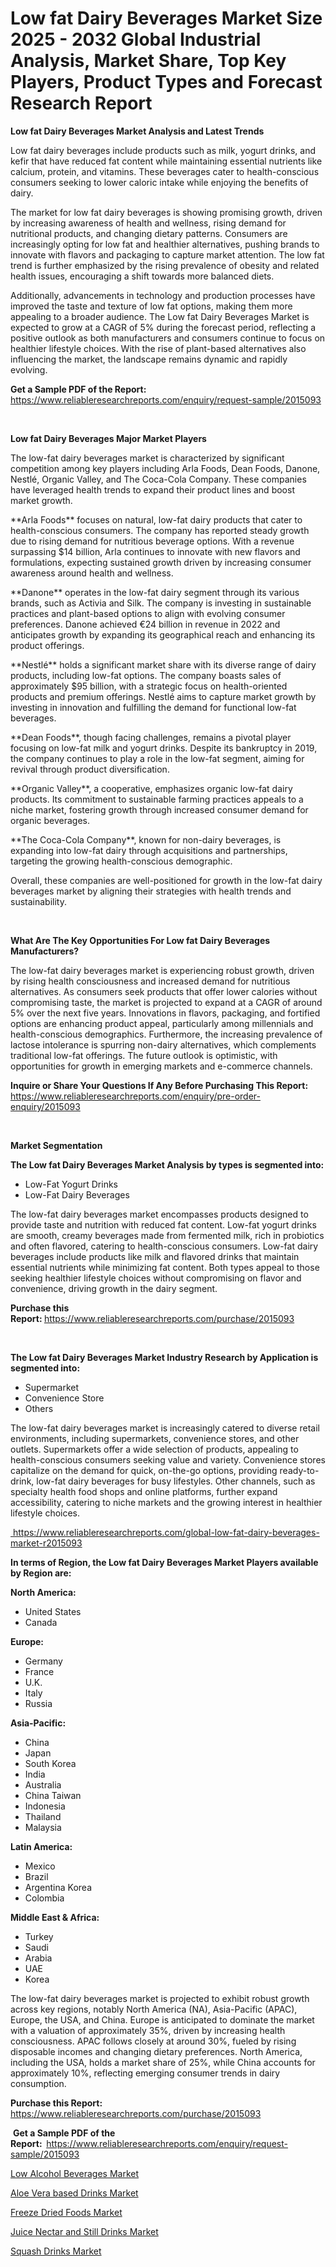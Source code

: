 <p><h1>Low fat Dairy Beverages Market Size 2025 - 2032 Global Industrial Analysis, Market Share, Top Key Players, Product Types and Forecast Research Report</h1></p><p><strong>Low fat Dairy Beverages Market Analysis and Latest Trends</strong></p>
<p><p>Low fat dairy beverages include products such as milk, yogurt drinks, and kefir that have reduced fat content while maintaining essential nutrients like calcium, protein, and vitamins. These beverages cater to health-conscious consumers seeking to lower caloric intake while enjoying the benefits of dairy. </p><p>The market for low fat dairy beverages is showing promising growth, driven by increasing awareness of health and wellness, rising demand for nutritional products, and changing dietary patterns. Consumers are increasingly opting for low fat and healthier alternatives, pushing brands to innovate with flavors and packaging to capture market attention. The low fat trend is further emphasized by the rising prevalence of obesity and related health issues, encouraging a shift towards more balanced diets. </p><p>Additionally, advancements in technology and production processes have improved the taste and texture of low fat options, making them more appealing to a broader audience. The Low fat Dairy Beverages Market is expected to grow at a CAGR of 5% during the forecast period, reflecting a positive outlook as both manufacturers and consumers continue to focus on healthier lifestyle choices. With the rise of plant-based alternatives also influencing the market, the landscape remains dynamic and rapidly evolving.</p></p>
<p><strong>Get a Sample PDF of the Report:&nbsp;</strong> <a href="https://www.reliableresearchreports.com/enquiry/request-sample/2015093?utm_campaign=83&utm_medium=2&utm_source=Github&utm_content=ia&utm_term=14022025&utm_id=low-fat-dairy-beverages">https://www.reliableresearchreports.com/enquiry/request-sample/2015093</a></p>
<p>&nbsp;</p>
<p><strong>Low fat Dairy Beverages Major Market Players</strong></p>
<p><p>The low-fat dairy beverages market is characterized by significant competition among key players including Arla Foods, Dean Foods, Danone, Nestlé, Organic Valley, and The Coca-Cola Company. These companies have leveraged health trends to expand their product lines and boost market growth.</p><p>**Arla Foods** focuses on natural, low-fat dairy products that cater to health-conscious consumers. The company has reported steady growth due to rising demand for nutritious beverage options. With a revenue surpassing $14 billion, Arla continues to innovate with new flavors and formulations, expecting sustained growth driven by increasing consumer awareness around health and wellness.</p><p>**Danone** operates in the low-fat dairy segment through its various brands, such as Activia and Silk. The company is investing in sustainable practices and plant-based options to align with evolving consumer preferences. Danone achieved €24 billion in revenue in 2022 and anticipates growth by expanding its geographical reach and enhancing its product offerings.</p><p>**Nestlé** holds a significant market share with its diverse range of dairy products, including low-fat options. The company boasts sales of approximately $95 billion, with a strategic focus on health-oriented products and premium offerings. Nestlé aims to capture market growth by investing in innovation and fulfilling the demand for functional low-fat beverages.</p><p>**Dean Foods**, though facing challenges, remains a pivotal player focusing on low-fat milk and yogurt drinks. Despite its bankruptcy in 2019, the company continues to play a role in the low-fat segment, aiming for revival through product diversification.</p><p>**Organic Valley**, a cooperative, emphasizes organic low-fat dairy products. Its commitment to sustainable farming practices appeals to a niche market, fostering growth through increased consumer demand for organic beverages.</p><p>**The Coca-Cola Company**, known for non-dairy beverages, is expanding into low-fat dairy through acquisitions and partnerships, targeting the growing health-conscious demographic.</p><p>Overall, these companies are well-positioned for growth in the low-fat dairy beverages market by aligning their strategies with health trends and sustainability.</p></p>
<p>&nbsp;</p>
<p><strong>What Are The Key Opportunities For Low fat Dairy Beverages Manufacturers?</strong></p>
<p><p>The low-fat dairy beverages market is experiencing robust growth, driven by rising health consciousness and increased demand for nutritious alternatives. As consumers seek products that offer lower calories without compromising taste, the market is projected to expand at a CAGR of around 5% over the next five years. Innovations in flavors, packaging, and fortified options are enhancing product appeal, particularly among millennials and health-conscious demographics. Furthermore, the increasing prevalence of lactose intolerance is spurring non-dairy alternatives, which complements traditional low-fat offerings. The future outlook is optimistic, with opportunities for growth in emerging markets and e-commerce channels.</p></p>
<p><strong>Inquire or Share Your Questions If Any Before Purchasing This Report:</strong> <a href="https://www.reliableresearchreports.com/enquiry/pre-order-enquiry/2015093?utm_campaign=83&utm_medium=2&utm_source=Github&utm_content=ia&utm_term=14022025&utm_id=low-fat-dairy-beverages">https://www.reliableresearchreports.com/enquiry/pre-order-enquiry/2015093</a></p>
<p>&nbsp;</p>
<p><strong>Market Segmentation</strong></p>
<p><strong>The Low fat Dairy Beverages Market Analysis by types is segmented into:</strong></p>
<p><ul><li>Low-Fat Yogurt Drinks</li><li>Low-Fat Dairy Beverages</li></ul></p>
<p><p>The low-fat dairy beverages market encompasses products designed to provide taste and nutrition with reduced fat content. Low-fat yogurt drinks are smooth, creamy beverages made from fermented milk, rich in probiotics and often flavored, catering to health-conscious consumers. Low-fat dairy beverages include products like milk and flavored drinks that maintain essential nutrients while minimizing fat content. Both types appeal to those seeking healthier lifestyle choices without compromising on flavor and convenience, driving growth in the dairy segment.</p></p>
<p><strong>Purchase this Report:&nbsp;</strong><a href="https://www.reliableresearchreports.com/purchase/2015093?utm_campaign=83&utm_medium=2&utm_source=Github&utm_content=ia&utm_term=14022025&utm_id=low-fat-dairy-beverages">https://www.reliableresearchreports.com/purchase/2015093</a></p>
<p>&nbsp;</p>
<p><strong>The Low fat Dairy Beverages Market Industry Research by Application is segmented into:</strong></p>
<p><ul><li>Supermarket</li><li>Convenience Store</li><li>Others</li></ul></p>
<p><p>The low-fat dairy beverages market is increasingly catered to diverse retail environments, including supermarkets, convenience stores, and other outlets. Supermarkets offer a wide selection of products, appealing to health-conscious consumers seeking value and variety. Convenience stores capitalize on the demand for quick, on-the-go options, providing ready-to-drink, low-fat dairy beverages for busy lifestyles. Other channels, such as specialty health food shops and online platforms, further expand accessibility, catering to niche markets and the growing interest in healthier lifestyle choices.</p></p>
<p><a href="https://www.reliableresearchreports.com/global-low-fat-dairy-beverages-market-r2015093?utm_campaign=83&utm_medium=2&utm_source=Github&utm_content=ia&utm_term=14022025&utm_id=low-fat-dairy-beverages">&nbsp;https://www.reliableresearchreports.com/global-low-fat-dairy-beverages-market-r2015093</a></p>
<p><strong>In terms of Region, the Low fat Dairy Beverages Market Players available by Region are:</strong></p>
<p>
    <p> <strong> North America: </strong>
        <ul>
            <li>United States</li>
            <li>Canada</li>
        </ul>
        </p> 
    <p> <strong> Europe: </strong>
        <ul>
            <li>Germany</li>
            <li>France</li>
            <li>U.K.</li>
            <li>Italy</li>
            <li>Russia</li>
        </ul>
        </p> 
    <p> <strong> Asia-Pacific: </strong>
        <ul>
            <li>China</li>
            <li>Japan</li>
            <li>South Korea</li>
            <li>India</li>
            <li>Australia</li>
            <li>China Taiwan</li>
            <li>Indonesia</li>
            <li>Thailand</li>
            <li>Malaysia</li>
        </ul>
        </p> 
    <p> <strong> Latin America: </strong>
        <ul>
            <li>Mexico</li>
            <li>Brazil</li>
            <li>Argentina Korea</li>
            <li>Colombia</li>
        </ul>
        </p> 
    <p> <strong> Middle East & Africa: </strong>
        <ul>
            <li>Turkey</li>
            <li>Saudi</li>
            <li>Arabia</li>
            <li>UAE</li>
            <li>Korea</li>
        </ul>
    </p>
    </p>
<p><p>The low-fat dairy beverages market is projected to exhibit robust growth across key regions, notably North America (NA), Asia-Pacific (APAC), Europe, the USA, and China. Europe is anticipated to dominate the market with a valuation of approximately 35%, driven by increasing health consciousness. APAC follows closely at around 30%, fueled by rising disposable incomes and changing dietary preferences. North America, including the USA, holds a market share of 25%, while China accounts for approximately 10%, reflecting emerging consumer trends in dairy consumption.</p></p>
<p><strong>Purchase this Report: </strong><a href="https://www.reliableresearchreports.com/purchase/2015093?utm_campaign=83&utm_medium=2&utm_source=Github&utm_content=ia&utm_term=14022025&utm_id=low-fat-dairy-beverages">https://www.reliableresearchreports.com/purchase/2015093</a></p>
<p>&nbsp;<strong>Get a Sample PDF of the Report:&nbsp;&nbsp;</strong><a href="https://www.reliableresearchreports.com/enquiry/request-sample/2015093?utm_campaign=83&utm_medium=2&utm_source=Github&utm_content=ia&utm_term=14022025&utm_id=low-fat-dairy-beverages">https://www.reliableresearchreports.com/enquiry/request-sample/2015093</a></p>
<p><strong></strong></p>
<p><p><a href="https://github.com/lizamflotow/Market-Research-Report-List-1/blob/main/low-alcohol-beverages-market.md?utm_campaign=83&utm_medium=2&utm_source=Github&utm_content=ia&utm_term=14022025&utm_id=low-fat-dairy-beverages">Low Alcohol Beverages Market</a></p><p><a href="https://github.com/iroldilom/Market-Research-Report-List-1/blob/main/aloe-vera-based-drinks-market.md?utm_campaign=83&utm_medium=2&utm_source=Github&utm_content=ia&utm_term=14022025&utm_id=low-fat-dairy-beverages">Aloe Vera based Drinks Market</a></p><p><a href="https://github.com/watzondechao/Market-Research-Report-List-1/blob/main/freeze-dried-foods-market.md?utm_campaign=83&utm_medium=2&utm_source=Github&utm_content=ia&utm_term=14022025&utm_id=low-fat-dairy-beverages">Freeze Dried Foods Market</a></p><p><a href="https://github.com/phephezxnf/Market-Research-Report-List-1/blob/main/juice-nectar-and-still-drinks-market.md?utm_campaign=83&utm_medium=2&utm_source=Github&utm_content=ia&utm_term=14022025&utm_id=low-fat-dairy-beverages">Juice Nectar and Still Drinks Market</a></p><p><a href="https://github.com/slmagaddam/Market-Research-Report-List-1/blob/main/squash-drinks-market.md?utm_campaign=83&utm_medium=2&utm_source=Github&utm_content=ia&utm_term=14022025&utm_id=low-fat-dairy-beverages">Squash Drinks Market</a></p></p>